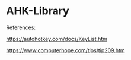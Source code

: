 # AHK-Library

References:

https://autohotkey.com/docs/KeyList.htm

https://www.computerhope.com/tips/tip209.htm
